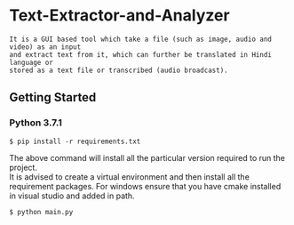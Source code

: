 # Text-Extractor-and-Analyzer

    It is a GUI based tool which take a file (such as image, audio and video) as an input 
    and extract text from it, which can further be translated in Hindi language or 
    stored as a text file or transcribed (audio broadcast).

## Getting Started

### Python 3.7.1

    $ pip install -r requirements.txt  

The above command  will install all the particular version required to run the project.    
It is advised to create a virtual environment and then install all the requirement packages.
For windows ensure that you have cmake installed in visual studio and added in path.

    $ python main.py
